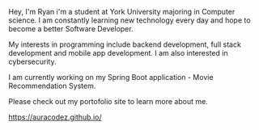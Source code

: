 
Hey, I'm Ryan i'm a student at York University majoring in Computer science. I am constantly learning new technology every day and hope to become a better Software Developer.

My interests in programming include backend development, full stack development and mobile app development. I am also interested in cybersecurity.

I am currently working on my Spring Boot application - Movie Recommendation System.


Please check out my portofolio site to learn more about me.

https://auracodez.github.io/
